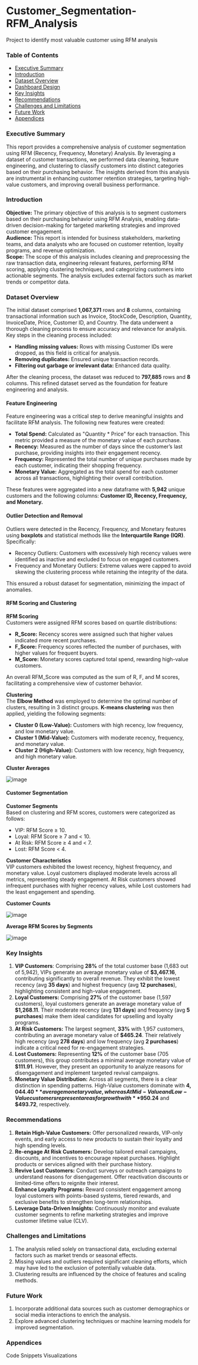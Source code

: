 # Customer_Segmentation-RFM_Analysis
Project to identify most valuable customer using RFM analysis

### Table of Contents
- [Executive Summary](#executive-summary)
- [Introduction](#Introduction)
- [Dataset Overview](#Dataset-Overview)
- [Dashboard Design](#Dashboard-Design)
- [Key Insights](#Key-Insights)
- [Recommendations](#Recommendations)
- [Challenges and Limitations](#Challenges-and-Limitations)
- [Future Work](#Future-Work)
- [Appendices](#Appendices)
  
### Executive Summary
This report provides a comprehensive analysis of customer segmentation using RFM (Recency, Frequency, Monetary) Analysis. By leveraging a dataset of customer transactions, we performed data cleaning, feature engineering, and clustering to classify customers into distinct categories based on their purchasing behavior. The insights derived from this analysis are instrumental in enhancing customer retention strategies, targeting high-value customers, and improving overall business performance.

### Introduction
**Objective:** The primary objective of this analysis is to segment customers based on their purchasing behavior using RFM Analysis, enabling data-driven decision-making for targeted marketing strategies and improved customer engagement.  
**Audience:** This report is intended for business stakeholders, marketing teams, and data analysts who are focused on customer retention, loyalty programs, and revenue optimization.  
**Scope:** The scope of this analysis includes cleaning and preprocessing the raw transaction data, engineering relevant features, performing RFM scoring, applying clustering techniques, and categorizing customers into actionable segments. The analysis excludes external factors such as market trends or competitor data.

### Dataset Overview 
The initial dataset comprised **1,067,371** rows and **8** columns, containing transactional information such as Invoice, StockCode, Description, Quantity, InvoiceDate, Price, Customer ID, and Country. The data underwent a thorough cleaning process to ensure accuracy and relevance for analysis.
Key steps in the cleaning process included:
- **Handling missing values:** Rows with missing Customer IDs were dropped, as this field is critical for analysis.
- **Removing duplicates:** Ensured unique transaction records.
- **Filtering out garbage or irrelevant data:** Enhanced data quality.

After the cleaning process, the dataset was reduced to **797,885** rows and **8** columns. This refined dataset served as the foundation for feature engineering and analysis.
     
#### Feature Engineering 
Feature engineering was a critical step to derive meaningful insights and facilitate RFM analysis. The following new features were created:
- **Total Spend:** Calculated as "Quantity * Price" for each transaction. This metric provided a measure of the monetary value of each purchase.
- **Recency:** Measured as the number of days since the customer’s last purchase, providing insights into their engagement recency.
- **Frequency:** Represented the total number of unique purchases made by each customer, indicating their shopping frequency.
- **Monetary Value:** Aggregated as the total spend for each customer across all transactions, highlighting their overall contribution.
  
These features were aggregated into a new dataframe with **5,942** unique customers and the following columns: **Customer ID, Recency, Frequency, and Monetary.**
   
#### Outlier Detection and Removal
Outliers were detected in the Recency, Frequency, and Monetary features using **boxplots** and statistical methods like the **Interquartile Range (IQR)**. Specifically:
- Recency Outliers: Customers with excessively high recency values were identified as inactive and excluded to focus on engaged customers.
- Frequency and Monetary Outliers: Extreme values were capped to avoid skewing the clustering process while retaining the integrity of the data.

This ensured a robust dataset for segmentation, minimizing the impact of anomalies.

#### RFM Scoring and Clustering

**RFM Scoring**  
Customers were assigned RFM scores based on quartile distributions:
- **R_Score:** Recency scores were assigned such that higher values indicated more recent purchases.
- **F_Score:** Frequency scores reflected the number of purchases, with higher values for frequent buyers.
- **M_Score:** Monetary scores captured total spend, rewarding high-value customers.

An overall RFM_Score was computed as the sum of R, F, and M scores, facilitating a comprehensive view of customer behavior.

**Clustering**  
The **Elbow Method** was employed to determine the optimal number of clusters, resulting in 3 distinct groups. **K-means clustering** was then applied, yielding the following segments:
- **Cluster 0 (Low-Value):** Customers with high recency, low frequency, and low monetary value.
- **Cluster 1 (Mid-Value):** Customers with moderate recency, frequency, and monetary value.
- **Cluster 2 (High-Value):** Customers with low recency, high frequency, and high monetary value.

**Cluster Averages**  

![image](https://github.com/user-attachments/assets/9e254c38-470e-4a8e-8a6a-6597eb7ea9db)


#### Customer Segmentation

**Customer Segments**  
Based on clustering and RFM scores, customers were categorized as follows:  
- VIP: RFM Score ≥ 10.
- Loyal: RFM Score ≥ 7 and < 10.
- At Risk: RFM Score ≥ 4 and < 7.
- Lost: RFM Score < 4.

**Customer Characteristics**  
VIP customers exhibited the lowest recency, highest frequency, and monetary value. Loyal customers displayed moderate levels across all metrics, representing steady engagement. At Risk customers showed infrequent purchases with higher recency values, while Lost customers had the least engagement and spending.

**Customer Counts**  

![image](https://github.com/user-attachments/assets/8ea9f417-5ef1-4537-b2a2-a62dc6ded172)

**Average RFM Scores by Segments**  

![image](https://github.com/user-attachments/assets/9e424a60-db93-4578-b907-738fb8c1339f)  

### Key Insights

1. **VIP Customers**: Comprising **28%** of the total customer base (1,683 out of 5,942), VIPs generate an average monetary value of **$3,467.16**, contributing significantly to overall revenue. They exhibit the lowest recency (avg **35 days**) and highest frequency (avg **12 purchases**), highlighting consistent and high-value engagement.  
2. **Loyal Customers:** Comprising **27%** of the customer base (1,597 customers), loyal customers generate an average monetary value of **$1,268.11**. Their moderate recency (avg **131 days**) and frequency (avg **5 purchases**) make them ideal candidates for upselling and loyalty programs.  
3. **At Risk Customers:** The largest segment, **33%** with 1,957 customers, contributing an average monetary value of **$465.24**. Their relatively high recency (avg **278 days**) and low frequency (avg **2 purchases**) indicate a critical need for re-engagement strategies.
4. **Lost Customers:** Representing **12%** of the customer base (705 customers), this group contributes a minimal average monetary value of **$111.91**. However, they present an opportunity to analyze reasons for disengagement and implement targeted revival campaigns.
5. **Monetary Value Distribution:** Across all segments, there is a clear distinction in spending patterns. High-Value customers dominate with **$4,044.40** average monetary value, whereas At Mid-Value and Low-Value customers represent areas for growth with **$950.24** and **$493.72**, respectively.

### Recommendations  

1. **Retain High-Value Customers:** Offer personalized rewards, VIP-only events, and early access to new products to sustain their loyalty and high spending levels.  
2. **Re-engage At Risk Customers:** Develop tailored email campaigns, discounts, and incentives to encourage repeat purchases. Highlight products or services aligned with their purchase history.  
3. **Revive Lost Customers:** Conduct surveys or outreach campaigns to understand reasons for disengagement. Offer reactivation discounts or limited-time offers to reignite their interest.  
4. **Enhance Loyalty Programs:** Reward consistent engagement among loyal customers with points-based systems, tiered rewards, and exclusive benefits to strengthen long-term relationships.  
5. **Leverage Data-Driven Insights:** Continuously monitor and evaluate customer segments to refine marketing strategies and improve customer lifetime value (CLV).  
   
### Challenges and Limitations
1. The analysis relied solely on transactional data, excluding external factors such as market trends or seasonal effects.  
2. Missing values and outliers required significant cleaning efforts, which may have led to the exclusion of potentially valuable data.  
3. Clustering results are influenced by the choice of features and scaling methods.  
   
### Future Work
1. Incorporate additional data sources such as customer demographics or social media interactions to enrich the analysis.  
2. Explore advanced clustering techniques or machine learning models for improved segmentation.  
   
### Appendices
Code Snippets
Visualizations
